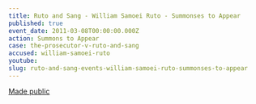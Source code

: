```yaml
---
title: Ruto and Sang - William Samoei Ruto - Summonses to Appear
published: true
event_date: 2011-03-08T00:00:00.000Z
action: Summons to Appear
case: the-prosecutor-v-ruto-and-sang
accused: william-samoei-ruto
youtube:
slug: ruto-and-sang-events-william-samoei-ruto-summonses-to-appear
---
```



[Made public](http://www.icc-cpi.int/iccdocs/doc/doc1037044.pdf)